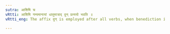 ```yaml
---
sutra: आशिषि च
vRtti: आशिषि गम्यमानायां धातुमात्राद् वुन् प्रत्ययो भवति ॥
vRtti_eng: The affix वुन् is employed after all verbs, when benediction is intended.

---
```

